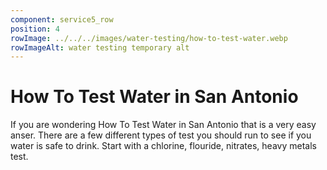 ```yaml
---
component: service5_row
position: 4
rowImage: ../../../images/water-testing/how-to-test-water.webp
rowImageAlt: water testing temporary alt
---
```

#  How To Test Water in San Antonio

If you are wondering How To Test Water in San Antonio that is a very easy anser. There are a few different types of test you should run to see if you water is safe to drink. Start with a chlorine, flouride, nitrates, heavy metals test. 